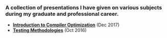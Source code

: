 ### A collection of presentations I have given on various subjects during my graduate and professional career.

- **[Introduction to Compiler Optimization](IntroductionToCompilerOptimization.pdf)** (Dec 2017)
- **[Testing Methodologies](Testing.pdf)** (Oct 2016)
